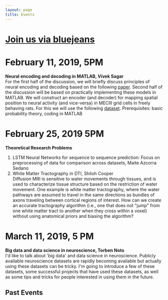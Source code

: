 ```yaml
---
layout: page
title: Events
---
```

# [Join us via bluejeans](https://bluejeans.com/233726884)

# February 11, 2019, 5PM
**Neural encoding and decoding in MATLAB, Vivek Sagar** <br>
For the first half of the discussion, we will briefly discuss principles of neural encoding and decoding based on the following [paper](https://www.sciencedirect.com/science/article/pii/S0079612306650310).
Second half of the discussion will be based on practically implementing these models in MATLAB. We will construct an encoder (and decoder) for mapping spatial position to neural activity (and vice-versa) in MECIII grid cells in freely behaving rats. For this we will use the following [dataset](https://archive.norstore.no/pages/public/datasetDetail.jsf?id=8F6BE356-3277-475C-87B1-C7A977632DA7).
Prerequisites: basic probability theory, coding in MATLAB

# February 25, 2019 5PM
**Theoretical Research Problems** <br>
1. LSTM Neural Networks for sequence to sequence prediction: Focus on preprocessing of data for comparison across datasets, Maite Azcorra Sedano<br>
2. White Matter Tractography in DTI, Shiloh Cooper<br>
Diffusion MRI is sensitive to water movements through tissues, and is used to characterize tissue structure based on the restriction of water movement. One example is white matter tractography, where the water pathways are assumed to travel in the same directions as bundles of axons traveling between cortical regions of interest. How can we create an accurate tractography algorithm (i.e., one that does not "jump" from one white matter tract to another when they cross within a voxel) without using anatomical priors and biasing the algorithm?


# March 11, 2019, 5 PM
**Big data and data science in neuroscience, Torben Noto**<br>
I'd like to talk about 'big data' and data science in neuroscience. Publicly available neuroscience datasets are rapidly becoming available but actually using these datasets can be tricky. I'm going to introduce a few of these datasets, some successful projects that have used these datasets, as well as some tips and tricks for people interested in using them in the future.


## Past Events


